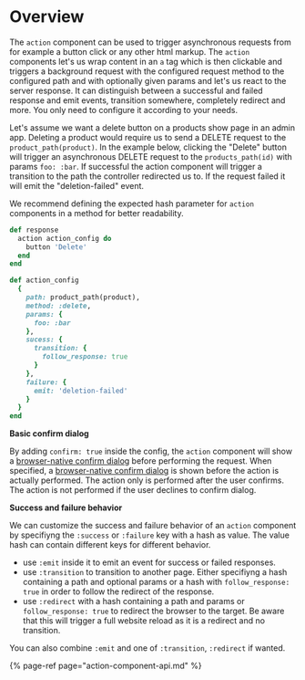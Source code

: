 # Overview

The `action` component can be used to trigger asynchronous requests from for example a button click or any other html markup. The `action` components let's us wrap content in an `a` tag which is then clickable and triggers a background request with the configured request method to the configured path and with optionally given params and let's us react to the server response. It can distinguish between a successful and failed response and emit events, transition somewhere, completely redirect and more. You only need to configure it according to your needs.

Let's assume we want a delete button on a products show page in an admin app. Deleting a product would require us to send a DELETE request to the `product_path(product)`. In the example below, clicking the "Delete" button will trigger an asynchronous DELETE request to the `products_path(id)` with params `foo: :bar`. If successful the action component will trigger a transition to the path the controller redirected us to. If the request failed it will emit the "deletion-failed" event.

We recommend defining the expected hash parameter for `action` components in a method for better readability.

```ruby
def response
  action action_config do
    button 'Delete'
  end
end

def action_config
  {
    path: product_path(product),
    method: :delete,
    params: {
      foo: :bar
    },
    sucess: {
      transition: {
        follow_response: true
      }
    },
    failure: {
      emit: 'deletion-failed'
    }
  }
end
```

**Basic confirm dialog**

By adding `confirm: true` inside the config, the `action` component will show a [browser-native confirm dialog](https://developer.mozilla.org/en-US/docs/Web/API/Window/confirm) before performing the request. When specified, a [browser-native confirm dialog](https://developer.mozilla.org/en-US/docs/Web/API/Window/confirm) is shown before the action is actually performed. The action only is performed after the user confirms. The action is not performed if the user declines to confirm dialog.

**Success and failure behavior**

We can customize the success and failure behavior of an `action` component by specifiyng the `:success` or `:failure` key with a hash as value. The value hash can contain different keys for different behavior.

* use `:emit` inside it to emit an event for success or failed responses. 
* use `:transition` to transition to another page. Either specifiyng a hash containing a path and optional params or a hash with `follow_response: true` in order to follow the redirect of the response.
* use `:redirect` with a hash containing a path and params or `follow_response: true` to redirect the browser to the target. Be aware that this will trigger a full website reload as it is a redirect and no transition.

You can also combine `:emit` and one of `:transition`, `:redirect` if wanted.

{% page-ref page="action-component-api.md" %}


